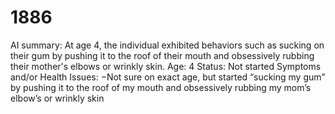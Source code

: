 # 1886

AI summary: At age 4, the individual exhibited behaviors such as sucking on their gum by pushing it to the roof of their mouth and obsessively rubbing their mother's elbows or wrinkly skin.
Age: 4
Status: Not started
Symptoms and/or Health Issues: −Not sure on exact age, but started “sucking my gum” by pushing it to the roof of my mouth and obsessively rubbing my mom’s elbow’s or wrinkly skin
